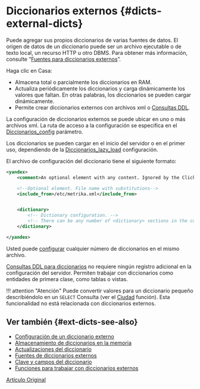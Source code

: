 # Diccionarios externos {#dicts-external-dicts}

Puede agregar sus propios diccionarios de varias fuentes de datos. El origen de datos de un diccionario puede ser un archivo ejecutable o de texto local, un recurso HTTP u otro DBMS. Para obtener más información, consulte “[Fuentes para diccionarios externos](external_dicts_dict_sources.md)”.

Haga clic en Casa:

-   Almacena total o parcialmente los diccionarios en RAM.
-   Actualiza periódicamente los diccionarios y carga dinámicamente los valores que faltan. En otras palabras, los diccionarios se pueden cargar dinámicamente.
-   Permite crear diccionarios externos con archivos xml o [Consultas DDL](../create.md#create-dictionary-query).

La configuración de diccionarios externos se puede ubicar en uno o más archivos xml. La ruta de acceso a la configuración se especifica en el [Diccionarios\_config](../../operations/server_settings/settings.md#server_settings-dictionaries_config) parámetro.

Los diccionarios se pueden cargar en el inicio del servidor o en el primer uso, dependiendo de la [Diccionarios\_lazy\_load](../../operations/server_settings/settings.md#server_settings-dictionaries_lazy_load) configuración.

El archivo de configuración del diccionario tiene el siguiente formato:

``` xml
<yandex>
    <comment>An optional element with any content. Ignored by the ClickHouse server.</comment>

    <!--Optional element. File name with substitutions-->
    <include_from>/etc/metrika.xml</include_from>


    <dictionary>
        <!-- Dictionary configuration. -->
        <!-- There can be any number of <dictionary> sections in the configuration file. -->
    </dictionary>

</yandex>
```

Usted puede [configurar](external_dicts_dict.md) cualquier número de diccionarios en el mismo archivo.

[Consultas DDL para diccionarios](../create.md#create-dictionary-query) no requiere ningún registro adicional en la configuración del servidor. Permiten trabajar con diccionarios como entidades de primera clase, como tablas o vistas.

!!! attention "Atención"
    Puede convertir valores para un diccionario pequeño describiéndolo en un `SELECT` Consulta (ver el [Ciudad](../functions/other_functions.md) función). Esta funcionalidad no está relacionada con diccionarios externos.

## Ver también {#ext-dicts-see-also}

-   [Configuración de un diccionario externo](external_dicts_dict.md)
-   [Almacenamiento de diccionarios en la memoria](external_dicts_dict_layout.md)
-   [Actualizaciones del diccionario](external_dicts_dict_lifetime.md)
-   [Fuentes de diccionarios externos](external_dicts_dict_sources.md)
-   [Clave y campos del diccionario](external_dicts_dict_structure.md)
-   [Funciones para trabajar con diccionarios externos](../functions/ext_dict_functions.md)

[Artículo Original](https://clickhouse.tech/docs/es/query_language/dicts/external_dicts/) <!--hide-->
